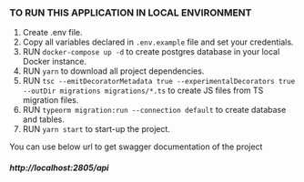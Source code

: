 
 ### TO RUN THIS APPLICATION IN LOCAL ENVIRONMENT 

1. Create .env file.
2. Copy all variables declared in `.env.example` file and set your credentials.
3. RUN `docker-compose up -d` to create postgres database in your local Docker instance.
4. RUN `yarn` to download all project dependencies.
5. RUN `tsc --emitDecoratorMetadata true --experimentalDecorators true --outDir migrations migrations/*.ts` to create JS    files from TS migration files.
6. RUN `typeorm migration:run --connection default` to create database and tables.
7. RUN `yarn start` to start-up the project.


You can use below url to get swagger documentation of the project
##### http://localhost:2805/api

